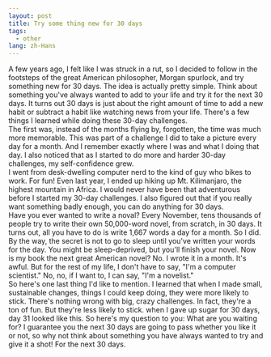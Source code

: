 ```yaml
---
layout: post
title: Try some thing new for 30 days
tags:
  - other
lang: zh-Hans
---
```



<!--more-->

A few years ago, I felt like I was struck in a rut, so I decided to follow in the footsteps of the great American philosopher, Morgan spurlock, and try something new for 30 days. The idea is actually pretty simple. Think about something you've always wanted to add to your life and try it for the next 30 days. It turns out 30 days is just about the right amount of time to add a new habit or subtract a habit like watching news from your life. There's a few things I learned while doing these 30-day challenges.   
The first was, instead of the months flying by, forgotten, the time was much more memorable. This was part of a challenge I did to take a picture every day for a month. And I remember exactly where I was and what I doing that day. I also noticed that as I started to do more and harder 30-day challenges, my self-confidence grew.   
I went from desk-dwelling computer nerd to the kind of guy who bikes to work. For fun! Even last year, I ended up hiking up Mt. Kilimanjaro, the highest mountain in Africa. I would never have been that adventurous before I started my 30-day challenges. I also figured out that if you really want something badly enough, you can do anything for 30 days.   
Have you ever wanted to write a noval? Every November, tens thousands of people try to write their own 50,000-word novel, from scratch, in 30 days. It turns out, all you have to do is write 1,667 words a day for a month. So I did. By the way, the secret is not to go to sleep until you've written your words for the day. You might be sleep-deprived, but you'll finish your novel. Now is my book the next great American novel? No. I wrote it in a month. It's awful. But for the rest of my life, I don't have to say, "I'm a computer scientist." No, no, if I want to, I can say, "I'm a novelist."   
So here's one last thing I'd like to mention. I learned that when I made small, sustainable changes, things I could keep doing, they were more likely to stick. There's nothing wrong with big, crazy challenges. In fact, they're a ton of fun. But they're less likely to stick. when I gave up sugar for 30 days, day 31 looked like this. So here's my question to you: What are you waiting for? I guarantee you the next 30 days are going to pass whether you like it or not, so why not think about something you have always wanted to try and give it a shot! For the next 30 days.